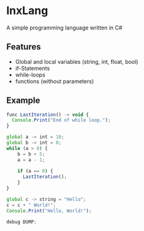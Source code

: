 # lnxLang
A simple programming language written in C#

## Features
- Global and local variables (string, int, float, bool)
- if-Statements
- while-loops
- functions (without parameters)

## Example
```js
func LastIteration() -> void {
  Console.Print("End of while loop.");
}

global a -> int = 10;
global b -> int = 0;
while (a > 0) {
    b = b + 5;
    a = a - 1;
    
    if (a == 0) {
      LastIteration();
    }
}

global c -> string = "Hello";
c = c + " World!";
Console.Print("Hello, World!");

debug DUMP;
```
